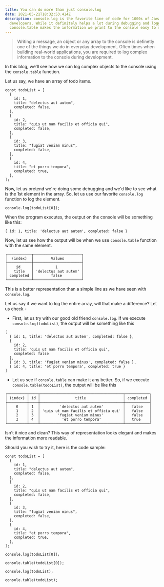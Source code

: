 ```yaml
---
title: You can do more than just console.log
date: 2021-05-21T18:32:53.414Z
description: console.log is the favorite line of code for 1000s of JavaScript
  developers. While it definitely helps a lot during debugging and logging,
  console.table makes the information we print to the console easy to read.
---
```

> Writing a message, an object or any array to the console is definetly one of the things we do in everyday development. Often times when building real-world applications, you are required to log complex information to the console during development.

In this blog, we'll see how we can log complex objects to the console using the `console.table` function.

Let us say, we have an array of todo items.

```
const todoList = [
  {
    id: 1,
    title: "delectus aut autem",
    completed: false,
  },
  {
    id: 2,
    title: "quis ut nam facilis et officia qui",
    completed: false,
  },
  {
    id: 3,
    title: "fugiat veniam minus",
    completed: false,
  },
  {
    id: 4,
    title: "et porro tempora",
    completed: true,
  },
];
```

Now, let us pretend we're doing some debugging and we'd like to see what is the 1st element in the array. So, let us use our favorite `console.log` function to log the element.

`console.log(todoList[0]);`

When the program executes, the output on the console will be something like this:

`{ id: 1, title: 'delectus aut autem', completed: false }`

Now, let us see how the output will be when we use `console.table` function with the same element.

```
┌───────────┬──────────────────────┐
│  (index)  │        Values        │
├───────────┼──────────────────────┤
│    id     │          1           │
│   title   │ 'delectus aut autem' │
│ completed │        false         │
└───────────┴──────────────────────┘
```

This is a better representation than a simple line as we have seen with `console.log`.

Let us say if we want to log the entire array, will that make a difference? Let us check -

* First, let us try with our good old friend `console.log`. If we execute `console.log(todoList)`, the output will be something like this

```
[
  { id: 1, title: 'delectus aut autem', completed: false },
  {
    id: 2,
    title: 'quis ut nam facilis et officia qui',
    completed: false
  },
  { id: 3, title: 'fugiat veniam minus', completed: false },
  { id: 4, title: 'et porro tempora', completed: true }
]
```

* Let us see if `console.table` can make it any better. So, if we execute `console.table(todoList)`, the output will be like this

```
┌─────────┬────┬──────────────────────────────────────┬───────────┐
│ (index) │ id │                title                 │ completed │
├─────────┼────┼──────────────────────────────────────┼───────────┤
│    0    │ 1  │         'delectus aut autem'         │   false   │
│    1    │ 2  │ 'quis ut nam facilis et officia qui' │   false   │
│    2    │ 3  │        'fugiat veniam minus'         │   false   │
│    3    │ 4  │          'et porro tempora'          │   true    │
└─────────┴────┴──────────────────────────────────────┴───────────┘
```

Isn't it nice and clean? This way of representation looks elegant and makes the information more readable.

Should you wish to try it, here is the code sample:

```
const todoList = [
  {
    id: 1,
    title: "delectus aut autem",
    completed: false,
  },
  {
    id: 2,
    title: "quis ut nam facilis et officia qui",
    completed: false,
  },
  {
    id: 3,
    title: "fugiat veniam minus",
    completed: false,
  },
  {
    id: 4,
    title: "et porro tempora",
    completed: true,
  },
];

console.log(todoList[0]);

console.table(todoList[0]);

console.log(todoList);

console.table(todoList);
```
